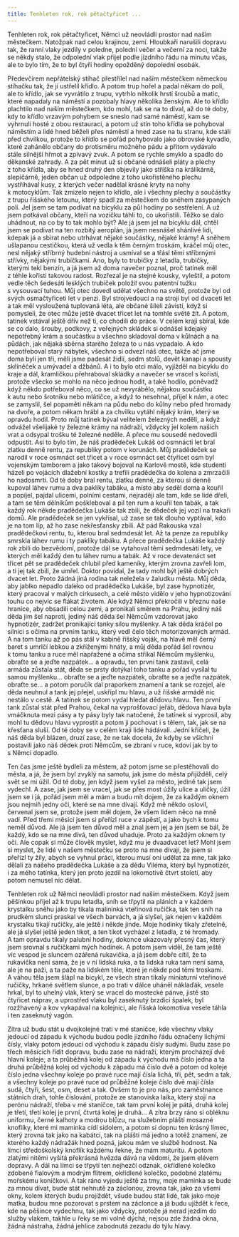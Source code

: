 ```yaml
---
title: Tenhleten rok, rok pětačtyřicet ...
---
```


  

  

  

Tenhleten rok, rok pětačtyřicet, Němci už neovládli prostor nad naším městečkem. Natožpak nad celou krajinou, zemí. Hloubkaři narušili dopravu tak, že ranní vlaky jezdily v poledne, polední večer a večerní za noci, takže se někdy stalo, že odpolední vlak přijel podle jízdního řádu na minutu včas, ale to bylo tím, že to byl čtyři hodiny opožděný dopolední osobák.

  

Předevčírem nepřátelský stíhač přestřílel nad naším městečkem německou stíhačku tak, že jí ustřelil křídlo. A potom trup hořel a padal někam do polí, ale to křídlo, jak se vyvrátilo z trupu, vytrhlo několik hrstí šroubů a matic, které napadaly na náměstí a pozobaly hlavy několika ženským. Ale to křídlo plachtilo nad naším městečkem, kdo mohl, tak se na to díval, až do té doby, kdy to křídlo vrzavým pohybem se sneslo nad samé náměstí, kam se vyhrnuli hosté z obou restaurací, a potom už stín toho křídla se pohyboval náměstím a lidé hned běželi přes náměstí a hned zase na tu stranu, kde stáli před chvilkou, protože to křídlo se pořád pohybovalo jako obrovské kyvadlo, které zahánělo občany do protisměru možného pádu a přitom vydávalo stále silnější hřmot a zpívavý zvuk. A potom se rychle smyklo a spadlo do děkanské zahrady. A za pět minut už si občané odnášeli pláty a plechy z toho křídla, aby se hned druhý den objevily jako stříška na králíkárně, slepičárně, jeden občan už odpoledne z toho ukořistěného plechu vystříhával kusy, z kterých večer nadělal krásné kryty na nohy k motocyklům. Tak zmizelo nejen to křídlo, ale i všechny plechy a součástky z trupu říšského letounu, který spadl za městečkem do sněhem zasypaných polí. Jel jsem se tam podívat na bicyklu za půl hodiny po sestřelení. A už jsem potkával občany, kteří na vozíčku táhli to, co ukořistili. Těžko se dalo uhádnout, na co by to tak mohlo být? Ale já jsem jel na bicyklu dál, chtěl jsem se podívat na ten rozbitý aeroplán, já jsem nesnášel shánlivé lidi, kdepak já a sbírat nebo utrhávat nějaké součástky, nějaké krámy! A sněhem ušlapanou cestičkou, která už vedla k těm černým troskám, kráčel můj otec, nesl nějaký stříbrný hudební nástroj a usmíval se a třásl těmi stříbrnými střívky, nějakými trubičkami. Ano, byly to trubičky z letadla, trubičky, kterými tekl benzín, a já jsem až doma navečer poznal, proč tatínek měl z téhle kořisti takovou radost. Rozřezal je na stejné kousky, vyleštil, a potom vedle těch šedesáti lesklých trubiček položil svou patentní tužku s vysouvací tuhou. Můj otec dovedl udělat všechno na světě, protože byl od svých osmačtyřiceti let v penzi. Byl strojvedoucí a na stroji byl od dvaceti let a tak měl vysloužená tuplovaná léta, ale občané šíleli závistí, když si pomysleli, že otec může ještě dvacet třicet let na tomhle světě žít. A potom, tatínek vstával ještě dřív než ti, co chodili do práce. V celém kraji sbíral, kde se co dalo, šrouby, podkovy, z veřejných skládek si odnášel kdejaký nepotřebný krám a součástku a všechno skladoval doma v kůlnách a na půdách, jak nějaká sběrna starého železa to u nás vypadalo. A kdo nepotřeboval starý nábytek, všechno si odvezl náš otec, takže ač jsme doma byli jen tři, měli jsme padesát židlí, sedm stolů, devět kanapí a spousty skříněček a umývadel a džbánů. A i to bylo otci málo, vyjížděl na bicyklu do kraje a dál, kramličkou přehraboval skládky a navečer se vracel s kořistí, protože všecko se mohlo na něco jednou hodit, a také hodilo, poněvadž když někdo potřeboval něco, co se už nevyrábělo, nějakou součástku k autu nebo šrotníku nebo mlátičce, a když to nesehnal, přijel k nám, a otec se zamyslil, šel popaměti někam na půdu nebo do kůlny nebo před hromady na dvoře, a potom někam hrábl a za chvilku vytáhl nějaký krám, který se opravdu hodil. Proto můj tatínek býval velitelem železných nedělí, a když odvážel všelijaké ty železné krámy na nádraží, vždycky jel kolem našich vrat a odsypal trošku té železné neděle. A přece mu sousedé nedovedli odpustit. Asi to bylo tím, že náš pradědeček Lukáš od osmnácti let bral zlatku denně rentu, za republiky potom v korunách. Můj pradědeček se narodil v roce osmnáct set třicet a v roce osmnáct set čtyřicet osm byl vojenským tamborem a jako takový bojoval na Karlově mostě, kde studenti házeli po vojácích dlažební kostky a trefili pradědečka do kolena a zmrzačili ho nadosmrti. Od té doby bral rentu, zlatku denně, za kterou si denně kupoval láhev rumu a dva paklíky tabáku, a místo aby seděl doma a kouřil a popíjel, pajdal ulicemi, polními cestami, nejraději ale tam, kde se lidé dřeli, a tam se těm dělníkům poškleboval a pil ten rum a kouřil ten tabák, a tak každý rok někde pradědečka Lukáše tak zbili, že dědeček jej vozil na trakaři domů. Ale pradědeček se jen vykřísal, už zase se tak dlouho vyptával, kdo je na tom líp, až ho zase nekřesťansky zbili. Až pád Rakouska vzal pradědečkovi rentu, tu, kterou bral sedmdesát let. Až ta penze za republiky smrskla láhev rumu i ty paklíky tabáku. A přece pradědečka Lukáše každý rok zbili do bezvědomí, protože dál se vytahoval těmi sedmdesáti lety, ve kterých měl každý den tu láhev rumu a tabák. Až v roce devatenáct set třicet pět se pradědeček chlubil před kameníky, kterým zrovna zavřeli lom, a ti jej tak zbili, že umřel. Doktor povídal, že tady mohl být ještě dobrých dvacet let. Proto žádná jiná rodina tak neležela v žaludku města. Můj děda, aby jablko nepadlo daleko od pradědečka Lukáše, byl zase hypnotizér, který pracoval v malých cirkusech, a celé město vidělo v jeho hypnotizování touhu co nejvíc se flákat životem. Ale když Němci překročili v březnu naše hranice, aby obsadili celou zemi, a pronikali směrem na Prahu, jediný náš děda jim šel naproti, jediný náš děda šel Němcům vzdorovat jako hypnotizér, zadržet pronikající tanky silou myšlenky. A tak děda kráčel po silnici s očima na prvním tanku, který vedl čelo těch motorizovaných armád. A na tom tanku až po pás stál v kabině říšský voják, na hlavě měl černý baret s umrlčí lebkou a zkříženými hnáty, a můj děda pořád šel rovnou k tomu tanku a ruce měl napřažené a očima stříkal Němcům myšlenku, obraťte se a jeďte nazpátek… a opravdu, ten první tank zastavil, celá armáda zůstala stát, děda se prsty dotýkal toho tanku a pořád vysílal tu samou myšlenku… obraťte se a jeďte nazpátek, obraťte se a jeďte nazpátek, obraťte se… a potom poručík dal praporkem znamení a tank se rozejel, ale děda neuhnul a tank jej přejel, uskřípl mu hlavu, a už říšské armádě nic nestálo v cestě. A tatínek se potom vydal hledat dědovu hlavu. Ten první tank zůstal stát před Prahou, čekal na vyprošťovací jeřáb, dědova hlava byla vmáčknuta mezi pásy a ty pásy byly tak natočené, že tatínek si vyprosil, aby mohl tu dědovu hlavu vyprostit a potom ji pochovat i s tělem, tak, jak se na křesťana sluší. Od té doby se v celém kraji lidé hádávali. Jedni křičeli, že náš děda byl blázen, druzí zase, že ne tak docela, že kdyby se všichni postavili jako náš dědek proti Němcům, se zbraní v ruce, kdoví jak by to s Němci dopadlo.

Ten čas jsme ještě bydleli za městem, až potom jsme se přestěhovali do města, a já, že jsem byl zvyklý na samotu, jak jsme do města přijížděli, celý svět se mi úžil. Od té doby, jen když jsem vyšel za město, jedině tak jsem vydechl. A zase, jak jsem se vracel, jak se přes most úžily ulice a uličky, úžil jsem se i já, pořád jsem měl a mám a budu mít dojem, že za každým oknem jsou nejmíň jedny oči, které se na mne dívají. Když mě někdo oslovil, červenal jsem se, protože jsem měl dojem, že všem lidem něco na mně vadí. Před třemi měsíci jsem si přeřízl ruce v zápěstí, a jako bych k tomu neměl důvod. Ale já jsem ten důvod měl a znal jsem jej a jen jsem se bál, že každý, kdo se na mne dívá, ten důvod uhaduje. Proto za každým oknem ty oči. Ale copak si může člověk myslet, když mu je dvaadvacet let? Mohl jsem si myslet, že lidé v našem městečku se proto na mne dívají, že jsem si přeřízl ty žíly, abych se vyhnul práci, kterou musí oni udělat za mne, tak jako dělali za našeho pradědečka Lukáše a za dědu Viléma, který byl hypnotizér, i za mého tatínka, který jen proto jezdil na lokomotivě čtvrt století, aby potom nemusel nic dělat.

Tenhleten rok už Němci neovládli prostor nad naším městečkem. Když jsem pěšinkou přijel až k trupu letadla, sníh se třpytil na pláních a v každém krystalku sněhu jako by tikala malininká vteřinová ručička, tak ten sníh na prudkém slunci praskal ve všech barvách, a já slyšel, jak nejen v každém krystalku tikají ručičky, ale ještě i někde jinde. Moje hodinky tikaly zřetelně, ale já slyšel ještě jeden tikot, a ten tikot vycházel z letadla, z té hromady. A tam opravdu tikaly palubní hodiny, dokonce ukazovaly přesný čas, který jsem srovnal s ručičkami mých hodinek. A potom jsem viděl, že tam ještě víc vespod je sluncem ozářená rukavička, a já jsem dobře cítil, že ta rukavička není sama, že je v ní lidská ruka, a ta lidská ruka tam není sama, ale je na paži, a ta paže na lidském těle, které je někde pod těmi troskami. A váhou těla jsem šlápl na bicykl, ze všech stran tikaly miniaturní vteřinové ručičky, hrkané světlem slunce, a po trati v dálce uháněl náklaďák, vesele hrkal, byl to uhelný vlak, který se vracel do mostecké pánve, jistě sto čtyřicet náprav, a uprostřed vlaku byl zaseknutý brzdicí špalek, byl rozžhavený a kov vykapával na kolejnici, ale říšská lokomotiva vesele táhla i ten zaseknutý vagón.

Zítra už budu stát u dvojkolejné trati v mé staničce, kde všechny vlaky jedoucí od západu k východu budou podle jízdního řádu označeny lichými čísly, vlaky potom jedoucí od východu k západu čísly sudými. Budu zase po třech měsících řídit dopravu, budu zase na nádraží, kterým procházejí dvě hlavní koleje, a ta průběžná kolej od západu k východu má číslo jedna a ta druhá průběžná kolej od východu k západu má číslo dvě a potom od koleje číslo jedna všechny koleje po pravé ruce mají čísla lichá, tři, pět, sedm a tak, a všechny koleje po pravé ruce od průběžné koleje číslo dvě mají čísla sudá, čtyři, šest, osm, deset a tak. Ovšem to je pro nás, pro zaměstnance státních drah, tohle číslování, protože ze stanoviska laika, který stojí na perónu nádraží, třeba v mé staničce, tak tam první kolej je pátá, druhá kolej je třetí, třetí kolej je první, čtvrtá kolej je druhá… A zítra brzy ráno si obléknu uniformu, černé kalhoty a modrou blůzu, na služebním plášti mosazné knoflíky, které mi maminka cídí sidolem, a potom si dopnu ten krásný límec, který zrovna tak jako na kabátci, tak na plášti má jedno a totéž znamení, ze kterého každý nádražák hned pozná, jakou mám ve službě hodnost. Na límci středoškolský knoflík každému řekne, že mám maturitu. A potom zlatými nitěmi vyšitá překrásná hvězda dává na vědomí, že jsem elévem dopravy. A dál na límci se třpytí ten nejhezčí odznak, okřídlené kolečko zdobené fialovým a modrým flitrem, okřídlené kolečko, podobné zlatému mořskému koníčkovi. A tak ráno vyjedu ještě za tmy, moje maminka se bude za mnou dívat, bude stát nehnutě za záclonou, zrovna tak, jako za všemi okny, kolem kterých budu projíždět, všude budou stát lidé, tak jako moje matka, budou mne pozorovat s prstem na záclonce a já budu ujíždět k řece, kde na pěšince vydechnu, tak jako vždycky, protože já nerad jezdím do služby vlakem, takhle u řeky se mi volně dýchá, nejsou zde žádná okna, žádná nástraha, žádná jehlice zabodnutá zezadu do týlu hlavy.
